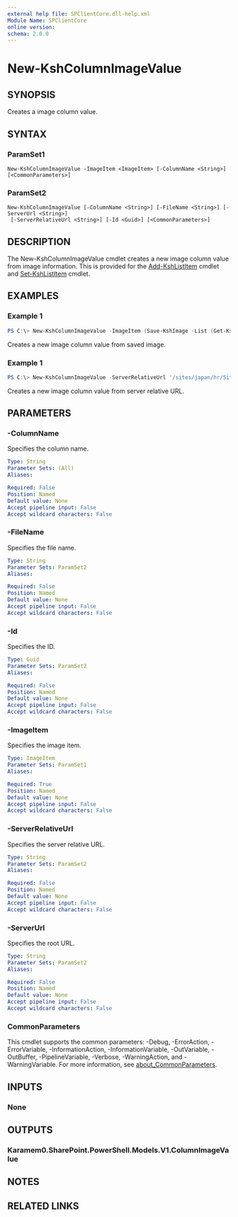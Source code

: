 ```yaml
---
external help file: SPClientCore.dll-help.xml
Module Name: SPClientCore
online version:
schema: 2.0.0
---
```


# New-KshColumnImageValue

## SYNOPSIS
Creates a image column value.

## SYNTAX

### ParamSet1
```
New-KshColumnImageValue -ImageItem <ImageItem> [-ColumnName <String>] [<CommonParameters>]
```

### ParamSet2
```
New-KshColumnImageValue [-ColumnName <String>] [-FileName <String>] [-ServerUrl <String>]
 [-ServerRelativeUrl <String>] [-Id <Guid>] [<CommonParameters>]
```

## DESCRIPTION
The New-KshColumnImageValue cmdlet creates a new image column value from image information.
This is provided for the [Add-KshListItem](Add-KshListItem.md) cmdlet and [Set-KshListItem](Set-KshListItem.md) cmdlet.

## EXAMPLES

### Example 1
```powershell
PS C:\> New-KshColumnImageValue -ImageItem (Save-KshImage -List (Get-KshList -ListTitle 'Announcements') -Content ([System.IO.File]::OpenRead('C:\Profile.png')) -FileName 'Profile.png') -ColumnName 'ImageColumn'
```

Creates a new image column value from saved image.

### Example 1
```powershell
PS C:\> New-KshColumnImageValue -ServerRelativeUrl '/sites/japan/hr/SiteAssets/Profile.png'
```

Creates a new image column value from server relative URL.

## PARAMETERS

### -ColumnName
Specifies the column name.

```yaml
Type: String
Parameter Sets: (All)
Aliases:

Required: False
Position: Named
Default value: None
Accept pipeline input: False
Accept wildcard characters: False
```

### -FileName
Specifies the file name.

```yaml
Type: String
Parameter Sets: ParamSet2
Aliases:

Required: False
Position: Named
Default value: None
Accept pipeline input: False
Accept wildcard characters: False
```

### -Id
Specifies the ID.

```yaml
Type: Guid
Parameter Sets: ParamSet2
Aliases:

Required: False
Position: Named
Default value: None
Accept pipeline input: False
Accept wildcard characters: False
```

### -ImageItem
Specifies the image item.

```yaml
Type: ImageItem
Parameter Sets: ParamSet1
Aliases:

Required: True
Position: Named
Default value: None
Accept pipeline input: False
Accept wildcard characters: False
```

### -ServerRelativeUrl
Specifies the server relative URL.

```yaml
Type: String
Parameter Sets: ParamSet2
Aliases:

Required: False
Position: Named
Default value: None
Accept pipeline input: False
Accept wildcard characters: False
```

### -ServerUrl
Specifies the root URL.

```yaml
Type: String
Parameter Sets: ParamSet2
Aliases:

Required: False
Position: Named
Default value: None
Accept pipeline input: False
Accept wildcard characters: False
```

### CommonParameters
This cmdlet supports the common parameters: -Debug, -ErrorAction, -ErrorVariable, -InformationAction, -InformationVariable, -OutVariable, -OutBuffer, -PipelineVariable, -Verbose, -WarningAction, and -WarningVariable. For more information, see [about_CommonParameters](http://go.microsoft.com/fwlink/?LinkID=113216).

## INPUTS

### None

## OUTPUTS

### Karamem0.SharePoint.PowerShell.Models.V1.ColumnImageValue

## NOTES

## RELATED LINKS
